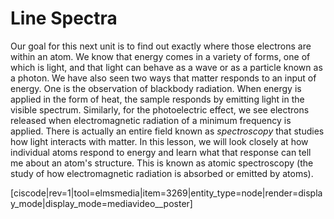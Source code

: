 <div style="float:right;margin:auto"><ebook-button title="Atomic Structure" link="https://genchem.science.psu.edu/02-1-line-spectra"></ebook-button></div>


# Line Spectra

Our goal for this next unit is to find out exactly where those electrons are within an atom.  We know that energy comes in a variety of forms, one of which is light, and that light can behave as a wave or as a particle known as a photon.  We have also seen two ways that matter responds to an input of energy.  One is the observation of blackbody radiation.  When energy is applied in the form of heat, the sample responds by emitting light in the visible spectrum.  Similarly, for the photoelectric effect, we see electrons released when electromagnetic radiation of a minimum frequency is applied.   There is actually an entire field known as _spectroscopy_ that studies how light interacts with matter.  In this lesson, we will look closely at how individual atoms respond to energy and learn what that response can tell me about an atom's structure.  This is known as atomic spectroscopy (the study of how electromagnetic radiation is absorbed or emitted by atoms). 


<media-video>[ciscode|rev=1|tool=elmsmedia|item=3269|entity_type=node|render=display_mode|display_mode=mediavideo__poster]</media-video>

<houck-math> </houck-math>